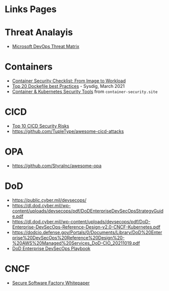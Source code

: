 # Links Pages

# Threat Analayis 
- [Microsoft DevOps Threat Matrix](https://www.microsoft.com/en-us/security/blog/2023/04/06/devops-threat-matrix/)

# Containers 
- [Container Security Checklist: From Image to Workload](https://github.com/krol3/container-security-checklist)
- [Top 20 Dockefile best Practices](https://sysdig.com/blog/dockerfile-best-practices/) - Sysdig, March 2021
- [Container & Kubernetes Security Tools](https://www.container-security.site/general_information/tools_list.html) from `container-security.site`

# CICD 
- [Top 10 CICD Security Risks](https://www.cidersecurity.io/top-10-cicd-security-risks/)
- https://github.com/TupleType/awesome-cicd-attacks

# OPA
- https://github.com/StyraInc/awesome-opa

# DoD 
- https://public.cyber.mil/devsecops/
- https://dl.dod.cyber.mil/wp-content/uploads/devsecops/pdf/DoDEnterpriseDevSecOpsStrategyGuide.pdf
- https://dl.dod.cyber.mil/wp-content/uploads/devsecops/pdf/DoD-Enterprise-DevSecOps-Reference-Design-v2.0-CNCF-Kubernetes.pdf
- https://dodcio.defense.gov/Portals/0/Documents/Library/DoD%20Enterprise%20DevSecOps%20Reference%20Design%20-%20AWS%20Managed%20Services_DoD-CIO_20211019.pdf
- [DoD Enterprise DevSecOps Playbook](https://dl.dod.cyber.mil/wp-content/uploads/devsecops/pdf/DoD-Enterprise-DevSecOps-2.0-Playbook.pdf)

# CNCF
- [Secure Software Factory Whitepaper](https://github.com/cncf/tag-security/blob/main/supply-chain-security/secure-software-factory/Secure_Software_Factory_Whitepaper.pdf)
